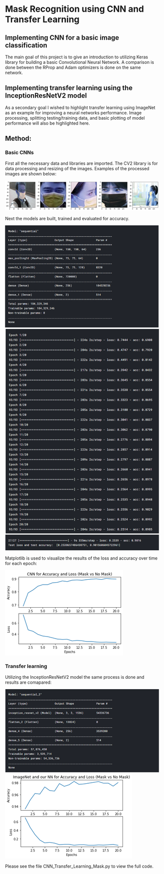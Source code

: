 # Mask Recognition using CNN and Transfer Learning
## Implementing CNN for a basic image classification

The main goal of this project is to give an introduction to utilizing Keras library for building a basic Convolutional Neural Network. A comparison is done between the RProp and Adam optimizers is done on the same network.

## Implementing transfer learning using the InceptionResNetV2 model
As a secondary goal I wished to highlight transfer learning using ImageNet as an example for improving a neural networks performance. Image processing, splitting testing/training data, and basic plotting of model performance will also be highlighted here.

## Method:
### Basic CNNs
First all the necessary data and libraries are imported. The CV2 library is for data processing and resizing of the images. Examples of the processed images are shown below:


![](Processed_imgs.png)


Next the models are built, trained and evaluated for accuracy.


![](Simple_CNN.png)
![](Simple_CNN_epochs.png)
![](Simple_CNN_evaluation.png)


Matplotlib is used to visualize the results of the loss and accuracy over time for each epoch:


![](Simple_CNN_loss_accuracy.png)


### Transfer learning
Utilizing the InceptionResNetV2 model the same process is done and results are comapared:


![](Transfer_learning_model.png)
![](Transfer_learning_loss_accuracy.png)

Please see the file CNN_Transfer_Learning_Mask.py to view the full code.
